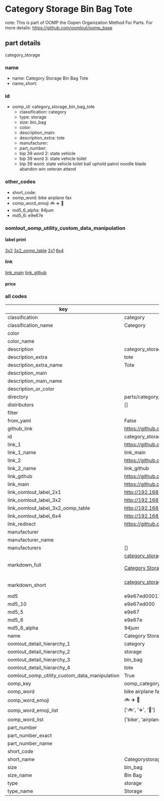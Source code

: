 # Category Storage Bin Bag Tote  

note: This is part of OOMP the Oopen Organization Method For Parts. For more details: https://github.com/oomlout/oomp_base

##  part details
  



category_storage



### name
* name: Category Storage Bin Bag Tote
* name_short: 
### id
* oomp_id: category_storage_bin_bag_tote
  * classification: category
  * type: storage
  * size: bin_bag
  * color: 
  * description_main: 
  * description_extra: tote
  * manufacturer: 
  * part_number: 
  * bip 39 word 2: state vehicle
  * bip 39 word 3: state vehicle toilet
  * bip 39 word: state vehicle toilet ball uphold patrol noodle blade abandon win veteran attend

### other_codes
* short_code: 
* oomp_word: bike airplane fax
* oomp_word_emoji :bike: :airplane: :fax:
* md5_6_alpha: 94jum
* md5_6: e9e67e






### oomlout_oomp_utility_custom_data_manipulation
#### label print
[3x2](http://192.168.1.245:1112/?label=oomp%2094jum)
[3x2_oomp_table](http://192.168.1.108:1112/?label=oomp%2094jum)
[2x1](http://192.168.1.242:1112/?label=oomp%2094jum)
[6x4](http://192.168.1.55:1112/?label=oomp%2094jum)    

#### link

[link_main](https://github.com/oomlout/oomlout_oomp_version_1_messy/tree/main/parts/category_storage_bin_bag_tote) [link_github](https://github.com/oomlout/oomlout_oomp_version_1_messy/tree/main/parts/category_storage_bin_bag_tote)                             

#### price







### all codes 
| key | value |  
| --- | --- |  
| classification | category |  
| classification_name | Category |  
| color |  |  
| color_name |  |  
| description | category_storage |  
| description_extra | tote |  
| description_extra_name | Tote |  
| description_main |  |  
| description_main_name |  |  
| description_or_color |   |  
| directory | parts/category_storage_bin_bag_tote |  
| distributors | [] |  
| filter |  |  
| from_yaml | False |  
| github_link | https://github.com/oomlout/oomlout_oomp_part_src/tree/main/parts/category_storage_bin_bag_tote |  
| id | category_storage_bin_bag_tote |  
| link_1 | https://github.com/oomlout/oomlout_oomp_version_1_messy/tree/main/parts/category_storage_bin_bag_tote |  
| link_1_name | link_main |  
| link_2 | https://github.com/oomlout/oomlout_oomp_version_1_messy/tree/main/parts/category_storage_bin_bag_tote |  
| link_2_name | link_github |  
| link_github | https://github.com/oomlout/oomlout_oomp_version_1_messy/tree/main/parts/category_storage_bin_bag_tote |  
| link_main | https://github.com/oomlout/oomlout_oomp_version_1_messy/tree/main/parts/category_storage_bin_bag_tote |  
| link_oomlout_label_2x1 | http://192.168.1.242:1112/?label=oomp%2094jum |  
| link_oomlout_label_3x2 | http://192.168.1.245:1112/?label=oomp%2094jum |  
| link_oomlout_label_3x2_oomp_table | http://192.168.1.108:1112/?label=oomp%2094jum |  
| link_oomlout_label_6x4 | http://192.168.1.55:1112/?label=oomp%2094jum |  
| link_redirect | https://github.com/oomlout/oomlout_oomp_version_1_messy/tree/main/parts/category_storage_bin_bag_tote |  
| manufacturer |  |  
| manufacturer_name |  |  
| manufacturers | [] |  
| markdown_full | [category_storage_bin_bag_tote](none)<br>[](none)<br>[Category Storage Bin Bag Tote](none)<br><br> |  
| markdown_short | [category_storage_bin_bag_tote](none)<br><br> |  
| md5 | e9e67ed0001712c284f7611fc7bc7ea6 |  
| md5_10 | e9e67ed000 |  
| md5_5 | e9e67 |  
| md5_6 | e9e67e |  
| md5_6_alpha | 94jum |  
| name | Category Storage Bin Bag Tote |  
| oomlout_detail_hierarchy_1 | category |  
| oomlout_detail_hierarchy_2 | storage |  
| oomlout_detail_hierarchy_3 | bin_bag |  
| oomlout_detail_hierarchy_4 | tote |  
| oomlout_oomp_utility_custom_data_manipulation | True |  
| oomp_key | oomp_category_storage_bin_bag_tote |  
| oomp_word | bike airplane fax |  
| oomp_word_emoji | :bike: :airplane: :fax: |  
| oomp_word_emoji_list | [':bike:', ':airplane:', ':fax:'] |  
| oomp_word_list | ['bike', 'airplane', 'fax'] |  
| part_number |  |  
| part_number_exact |  |  
| part_number_name |  |  
| short_code |  |  
| short_name | Categorystorage |  
| size | bin_bag |  
| size_name | Bin Bag |  
| type | storage |  
| type_name | Storage |  
